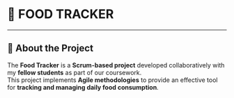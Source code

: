 # 🍴 **FOOD TRACKER**  

---

## 📖 **About the Project**  
The **Food Tracker** is a **Scrum-based project** developed collaboratively with my **fellow students** as part of our coursework.  
This project implements **Agile methodologies** to provide an effective tool for **tracking and managing daily food consumption**.


